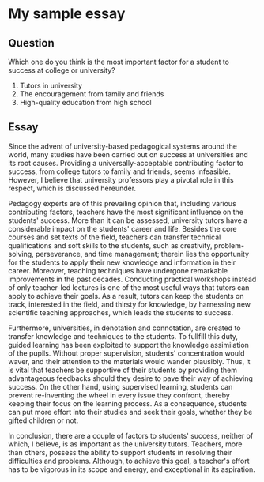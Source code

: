 # My sample essay

## Question

Which one do you think is the most important factor for a student to success at college or university?

1. Tutors in university
2. The encouragement from family and friends
3. High-quality education from high school

## Essay

Since the advent of university-based pedagogical systems around the world, many studies have been carried out on success at universities and its root causes. Providing a universally-acceptable contributing factor to success, from college tutors to family and friends, seems infeasible. However, I believe that university professors play a pivotal role in this respect, which is discussed hereunder.

Pedagogy experts are of this prevailing opinion that, including various contributing factors, teachers have the most significant influence on the students' success. More than it can be assessed,  university tutors have a considerable impact on the students' career and life. Besides the core courses and set texts of the field, teachers can transfer technical qualifications and soft skills to the students, such as creativity, problem-solving, perseverance, and time management; therein lies the opportunity for the students to apply their new knowledge and information in their career. Moreover, teaching techniques have undergone remarkable improvements in the past decades. Conducting practical workshops instead of only teacher-led lectures is one of the most useful ways that tutors can apply to achieve their goals. As a result, tutors can keep the students on track, interested in the field, and thirsty for knowledge, by harnessing new scientific teaching approaches, which leads the students to success.

Furthermore, universities, in denotation and connotation, are created to transfer knowledge and techniques to the students. To fullfill  this duty, guided learning has been exploited to support the knowledge assimilation of the pupils. Without proper supervision, students' concentration would waver, and their attention to the materials would wander plausibly. Thus, it is vital that teachers be supportive of their students by providing them advantageous feedbacks should they desire to pave their way of achieving success. On the other hand, using supervised learning, students can prevent re-inventing the wheel in every issue they confront, thereby keeping their focus on the learning process. As a consequence, students can put more effort into their studies and seek their goals, whether they be gifted children or not.

In conclusion, there are a couple of factors to students' success, neither of which, I believe, is as important as the university tutors. Teachers, more than others, possess the ability to support students in resolving their difficulties and problems. Although, to achieve this goal, a teacher's effort has to be vigorous in its scope and energy, and exceptional in its aspiration.
